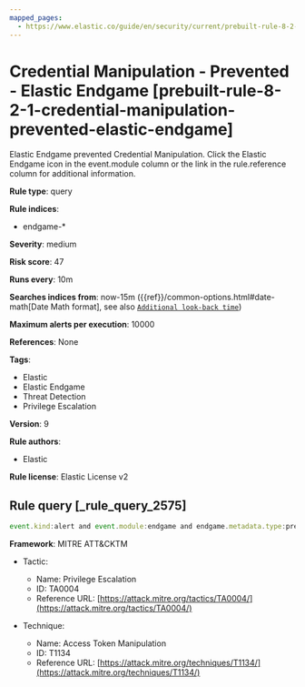 ```yaml
---
mapped_pages:
  - https://www.elastic.co/guide/en/security/current/prebuilt-rule-8-2-1-credential-manipulation-prevented-elastic-endgame.html
---
```


# Credential Manipulation - Prevented - Elastic Endgame [prebuilt-rule-8-2-1-credential-manipulation-prevented-elastic-endgame]

Elastic Endgame prevented Credential Manipulation. Click the Elastic Endgame icon in the event.module column or the link in the rule.reference column for additional information.

**Rule type**: query

**Rule indices**:

* endgame-*

**Severity**: medium

**Risk score**: 47

**Runs every**: 10m

**Searches indices from**: now-15m ({{ref}}/common-options.html#date-math[Date Math format], see also [`Additional look-back time`](docs-content://solutions/security/detect-and-alert/create-detection-rule.md#rule-schedule))

**Maximum alerts per execution**: 10000

**References**: None

**Tags**:

* Elastic
* Elastic Endgame
* Threat Detection
* Privilege Escalation

**Version**: 9

**Rule authors**:

* Elastic

**Rule license**: Elastic License v2

## Rule query [_rule_query_2575]

```js
event.kind:alert and event.module:endgame and endgame.metadata.type:prevention and (event.action:token_manipulation_event or endgame.event_subtype_full:token_manipulation_event)
```

**Framework**: MITRE ATT&CKTM

* Tactic:

    * Name: Privilege Escalation
    * ID: TA0004
    * Reference URL: [https://attack.mitre.org/tactics/TA0004/](https://attack.mitre.org/tactics/TA0004/)

* Technique:

    * Name: Access Token Manipulation
    * ID: T1134
    * Reference URL: [https://attack.mitre.org/techniques/T1134/](https://attack.mitre.org/techniques/T1134/)



